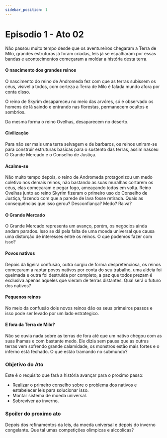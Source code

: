```yaml
---
sidebar_position: 1
---
```


# Episodio 1 - Ato 02

Não passou muito tempo desde que os aventureiros chegaram a Terra de Milo, grandes estruturas já foram
criadas, leis já se espalharam por essas bandas e acontecimentos começaram a moldar a história desta
terra.

#### O nascimento dos grandes reinos

O nascimento do reino de Andromeda fez com que as terras subissem os céus, visível a todos,
com certeza a Terra de Milo é falada mundo afora por conta disso.

O reino de Skyrim desapareceu no meio das arvóres, só é observado os homens de lá saindo e entrando
nas florestas, permanecem ocultos e sombrios.

Da mesma forma o reino Ovelhas, desaparecem no deserto.

#### Civilização

Para não ser mais uma terra selvagem e de barbaros, os reinos uniram-se para construir estruturas
basicas para o sustento das terras, assim nasceu O Grande Mercado e o Conselho de Justiça.

#### Acalme-se

Não muito tempo depois, o reino de Andromeda protagonizou um medo coletivo nos demais reinos, não
bastando as suas muralhas cortarem os céus, elas começaram e pegar fogo, ameaçando todos em volta.
Reino Ovelhas junto ao reino Skyrim fizeram o primeiro uso do Conselho de Justiça, fazendo com
que a parede de lava fosse retirada. Quais as consequências que isso gerou? Desconfiança? Medo? Raiva?

#### O Grande Mercado

O Grande Mercado representa um avanço, porém, os negócios ainda andam parados. Isso se dá pela falta
de uma moeda universal que causa uma distorção de interesses entre os reinos.
O que podemos fazer com isso?

#### Povos nativos

Depois da ligeira confusão, outra surgiu de forma despretenciosa, os reinos começaram a raptar povos
nativos por conta do seu trabalho, uma aldeia foi queimada e outra foi destruida por completo, a paz
que todos prezam é exclusiva apenas aqueles que vieram de terras distantes.
Qual será o futuro dos nativos?

#### Pequenos reinos

No meio da confusão dois novos reinos dão os seus primeiros passos e isso pode ser levado por um
lado estrategico.

#### E fora da Terra de Milo?

Não se ouvia nada sobre as terras de fora até que um nativo chegou com as suas lhamas e com bastante medo.
Ele dizia sem pausa que as outras terras vem sofrendo grande calamidade, os monstros estão mais fortes e
o inferno está fechado. O que estão tramando no submundo?

### Objetivo do Ato

Este é o requisito que fará a história avançar para o proximo passo:

- Realizar o primeiro conselho sobre o problema dos nativos e estabelecer leis para solucionar isso.
- Montar sistema de moeda universal.
- Sobreviver ao inverno.

### Spoiler do proximo ato

Depois dos refinamentos da leis, da moeda universal e depois do inverno congelante. Que tal umas
competições olimpicas e alcoolicas?
